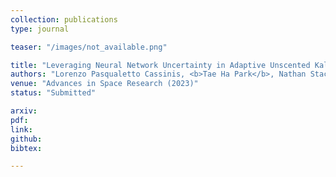 ```yaml
---
collection: publications
type: journal

teaser: "/images/not_available.png"

title: "Leveraging Neural Network Uncertainty in Adaptive Unscented Kalman Filter for Spacecraft Pose Estimation"
authors: "Lorenzo Pasqualetto Cassinis, <b>Tae Ha Park</b>, Nathan Stacey, Simone D’Amico, Alessandra Menicucci, Eberhard Gill, Ingo Ahrns, Manuel Sanchez-Gestido"
venue: "Advances in Space Research (2023)"
status: "Submitted"

arxiv:
pdf:
link:
github:
bibtex:

---
```


